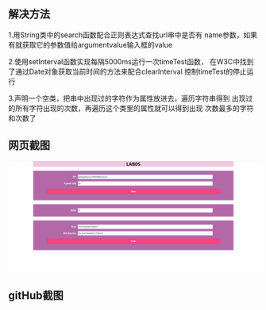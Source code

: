 ## 解决方法
1.用String类中的search函数配合正则表达式查找url串中是否有
name参数，如果有就获取它的参数值给argumentvalue输入框的value

2.使用setInterval函数实现每隔5000ms运行一次timeTest函数，
在W3C中找到了通过Date对象获取当前时间的方法来配合clearInterval
控制timeTest的停止运行

3.声明一个空类，把串中出现过的字符作为属性放进去，遍历字符串得到
出现过的所有字符出现的次数，再遍历这个类里的属性就可以得到出现
次数最多的字符和次数了

## 网页截图
![sample](./images/网页截图.png)
## gitHub截图


